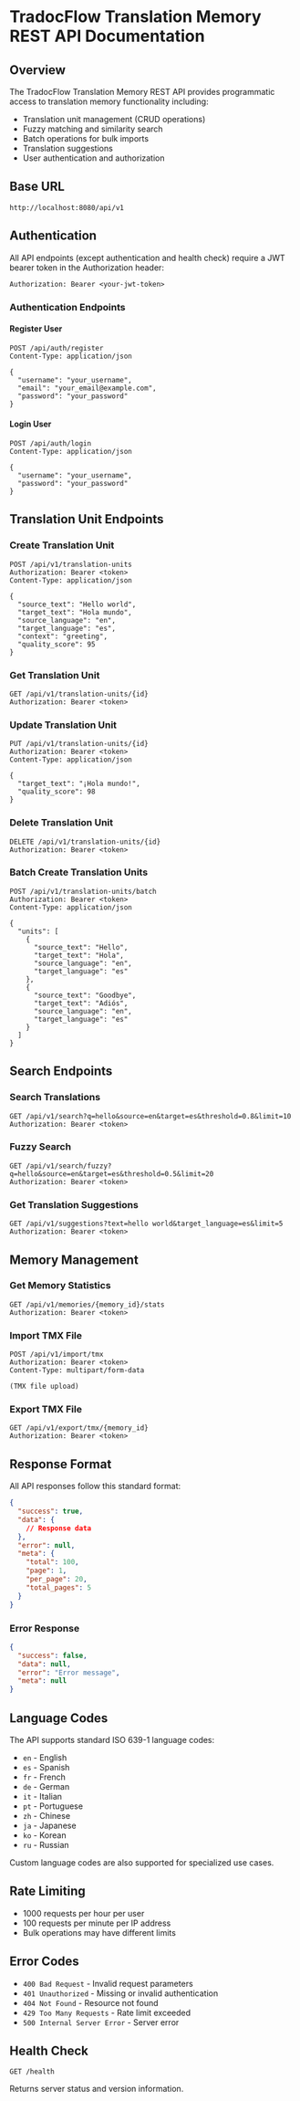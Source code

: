 # TradocFlow Translation Memory REST API Documentation

## Overview

The TradocFlow Translation Memory REST API provides programmatic access to translation memory functionality including:
- Translation unit management (CRUD operations)
- Fuzzy matching and similarity search
- Batch operations for bulk imports
- Translation suggestions
- User authentication and authorization

## Base URL

```
http://localhost:8080/api/v1
```

## Authentication

All API endpoints (except authentication and health check) require a JWT bearer token in the Authorization header:

```
Authorization: Bearer <your-jwt-token>
```

### Authentication Endpoints

#### Register User
```http
POST /api/auth/register
Content-Type: application/json

{
  "username": "your_username",
  "email": "your_email@example.com", 
  "password": "your_password"
}
```

#### Login User
```http
POST /api/auth/login
Content-Type: application/json

{
  "username": "your_username",
  "password": "your_password"
}
```

## Translation Unit Endpoints

### Create Translation Unit
```http
POST /api/v1/translation-units
Authorization: Bearer <token>
Content-Type: application/json

{
  "source_text": "Hello world",
  "target_text": "Hola mundo",
  "source_language": "en",
  "target_language": "es",
  "context": "greeting",
  "quality_score": 95
}
```

### Get Translation Unit
```http
GET /api/v1/translation-units/{id}
Authorization: Bearer <token>
```

### Update Translation Unit
```http
PUT /api/v1/translation-units/{id}
Authorization: Bearer <token>
Content-Type: application/json

{
  "target_text": "¡Hola mundo!",
  "quality_score": 98
}
```

### Delete Translation Unit
```http
DELETE /api/v1/translation-units/{id}
Authorization: Bearer <token>
```

### Batch Create Translation Units
```http
POST /api/v1/translation-units/batch
Authorization: Bearer <token>
Content-Type: application/json

{
  "units": [
    {
      "source_text": "Hello",
      "target_text": "Hola",
      "source_language": "en",
      "target_language": "es"
    },
    {
      "source_text": "Goodbye",
      "target_text": "Adiós",
      "source_language": "en", 
      "target_language": "es"
    }
  ]
}
```

## Search Endpoints

### Search Translations
```http
GET /api/v1/search?q=hello&source=en&target=es&threshold=0.8&limit=10
Authorization: Bearer <token>
```

### Fuzzy Search
```http
GET /api/v1/search/fuzzy?q=hello&source=en&target=es&threshold=0.5&limit=20
Authorization: Bearer <token>
```

### Get Translation Suggestions
```http
GET /api/v1/suggestions?text=hello world&target_language=es&limit=5
Authorization: Bearer <token>
```

## Memory Management

### Get Memory Statistics
```http
GET /api/v1/memories/{memory_id}/stats
Authorization: Bearer <token>
```

### Import TMX File
```http
POST /api/v1/import/tmx
Authorization: Bearer <token>
Content-Type: multipart/form-data

(TMX file upload)
```

### Export TMX File
```http
GET /api/v1/export/tmx/{memory_id}
Authorization: Bearer <token>
```

## Response Format

All API responses follow this standard format:

```json
{
  "success": true,
  "data": {
    // Response data
  },
  "error": null,
  "meta": {
    "total": 100,
    "page": 1,
    "per_page": 20,
    "total_pages": 5
  }
}
```

### Error Response
```json
{
  "success": false,
  "data": null,
  "error": "Error message",
  "meta": null
}
```

## Language Codes

The API supports standard ISO 639-1 language codes:
- `en` - English
- `es` - Spanish  
- `fr` - French
- `de` - German
- `it` - Italian
- `pt` - Portuguese
- `zh` - Chinese
- `ja` - Japanese
- `ko` - Korean
- `ru` - Russian

Custom language codes are also supported for specialized use cases.

## Rate Limiting

- 1000 requests per hour per user
- 100 requests per minute per IP address
- Bulk operations may have different limits

## Error Codes

- `400 Bad Request` - Invalid request parameters
- `401 Unauthorized` - Missing or invalid authentication
- `404 Not Found` - Resource not found
- `429 Too Many Requests` - Rate limit exceeded
- `500 Internal Server Error` - Server error

## Health Check

```http
GET /health
```

Returns server status and version information.